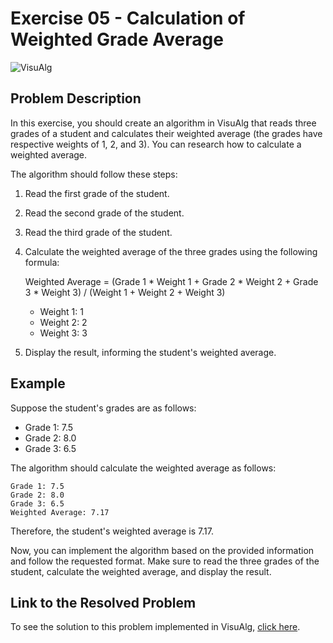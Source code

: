 # Exercise 05 - Calculation of Weighted Grade Average

![VisuAlg](https://img.shields.io/badge/VisuAlg-1575F9?style=for-the-badge&logoColor=white)

## Problem Description

In this exercise, you should create an algorithm in VisuAlg that reads three grades of a student and calculates their weighted average (the grades have respective weights of 1, 2, and 3). You can research how to calculate a weighted average.

The algorithm should follow these steps:

1. Read the first grade of the student.
2. Read the second grade of the student.
3. Read the third grade of the student.
4. Calculate the weighted average of the three grades using the following formula:

   Weighted Average = (Grade 1 * Weight 1 + Grade 2 * Weight 2 + Grade 3 * Weight 3) / (Weight 1 + Weight 2 + Weight 3)

   - Weight 1: 1
   - Weight 2: 2
   - Weight 3: 3

5. Display the result, informing the student's weighted average.

## Example

Suppose the student's grades are as follows:

- Grade 1: 7.5
- Grade 2: 8.0
- Grade 3: 6.5

The algorithm should calculate the weighted average as follows:

```
Grade 1: 7.5
Grade 2: 8.0
Grade 3: 6.5
Weighted Average: 7.17
```

Therefore, the student's weighted average is 7.17.

Now, you can implement the algorithm based on the provided information and follow the requested format. Make sure to read the three grades of the student, calculate the weighted average, and display the result.

## Link to the Resolved Problem

To see the solution to this problem implemented in VisuAlg, [click here](/2020_2/CAP/Cycle1/Exercises/E5/E5.alg).